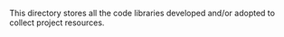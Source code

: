 This directory stores all the code libraries developed and/or adopted to collect project resources. 
